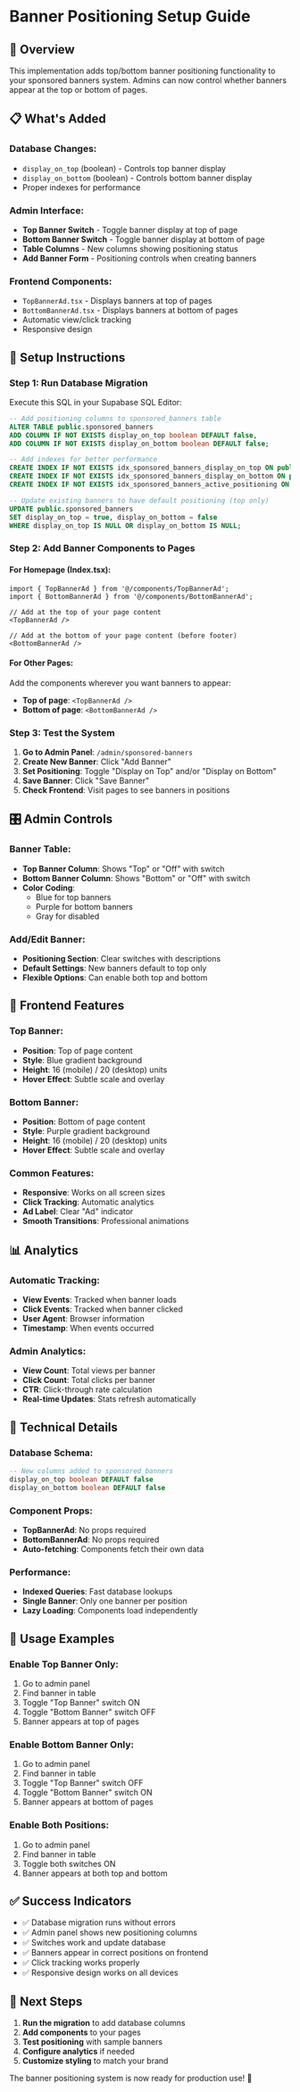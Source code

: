 # Banner Positioning Setup Guide

## 🎯 **Overview**
This implementation adds top/bottom banner positioning functionality to your sponsored banners system. Admins can now control whether banners appear at the top or bottom of pages.

## 📋 **What's Added**

### **Database Changes:**
- `display_on_top` (boolean) - Controls top banner display
- `display_on_bottom` (boolean) - Controls bottom banner display
- Proper indexes for performance

### **Admin Interface:**
- **Top Banner Switch** - Toggle banner display at top of page
- **Bottom Banner Switch** - Toggle banner display at bottom of page
- **Table Columns** - New columns showing positioning status
- **Add Banner Form** - Positioning controls when creating banners

### **Frontend Components:**
- `TopBannerAd.tsx` - Displays banners at top of pages
- `BottomBannerAd.tsx` - Displays banners at bottom of pages
- Automatic view/click tracking
- Responsive design

## 🚀 **Setup Instructions**

### **Step 1: Run Database Migration**
Execute this SQL in your Supabase SQL Editor:

```sql
-- Add positioning columns to sponsored_banners table
ALTER TABLE public.sponsored_banners 
ADD COLUMN IF NOT EXISTS display_on_top boolean DEFAULT false,
ADD COLUMN IF NOT EXISTS display_on_bottom boolean DEFAULT false;

-- Add indexes for better performance
CREATE INDEX IF NOT EXISTS idx_sponsored_banners_display_on_top ON public.sponsored_banners(display_on_top);
CREATE INDEX IF NOT EXISTS idx_sponsored_banners_display_on_bottom ON public.sponsored_banners(display_on_bottom);
CREATE INDEX IF NOT EXISTS idx_sponsored_banners_active_positioning ON public.sponsored_banners(is_active, display_on_top, display_on_bottom);

-- Update existing banners to have default positioning (top only)
UPDATE public.sponsored_banners 
SET display_on_top = true, display_on_bottom = false 
WHERE display_on_top IS NULL OR display_on_bottom IS NULL;
```

### **Step 2: Add Banner Components to Pages**

#### **For Homepage (Index.tsx):**
```tsx
import { TopBannerAd } from '@/components/TopBannerAd';
import { BottomBannerAd } from '@/components/BottomBannerAd';

// Add at the top of your page content
<TopBannerAd />

// Add at the bottom of your page content (before footer)
<BottomBannerAd />
```

#### **For Other Pages:**
Add the components wherever you want banners to appear:
- **Top of page**: `<TopBannerAd />`
- **Bottom of page**: `<BottomBannerAd />`

### **Step 3: Test the System**

1. **Go to Admin Panel**: `/admin/sponsored-banners`
2. **Create New Banner**: Click "Add Banner"
3. **Set Positioning**: Toggle "Display on Top" and/or "Display on Bottom"
4. **Save Banner**: Click "Save Banner"
5. **Check Frontend**: Visit pages to see banners in positions

## 🎛️ **Admin Controls**

### **Banner Table:**
- **Top Banner Column**: Shows "Top" or "Off" with switch
- **Bottom Banner Column**: Shows "Bottom" or "Off" with switch
- **Color Coding**: 
  - Blue for top banners
  - Purple for bottom banners
  - Gray for disabled

### **Add/Edit Banner:**
- **Positioning Section**: Clear switches with descriptions
- **Default Settings**: New banners default to top only
- **Flexible Options**: Can enable both top and bottom

## 🎨 **Frontend Features**

### **Top Banner:**
- **Position**: Top of page content
- **Style**: Blue gradient background
- **Height**: 16 (mobile) / 20 (desktop) units
- **Hover Effect**: Subtle scale and overlay

### **Bottom Banner:**
- **Position**: Bottom of page content
- **Style**: Purple gradient background
- **Height**: 16 (mobile) / 20 (desktop) units
- **Hover Effect**: Subtle scale and overlay

### **Common Features:**
- **Responsive**: Works on all screen sizes
- **Click Tracking**: Automatic analytics
- **Ad Label**: Clear "Ad" indicator
- **Smooth Transitions**: Professional animations

## 📊 **Analytics**

### **Automatic Tracking:**
- **View Events**: Tracked when banner loads
- **Click Events**: Tracked when banner clicked
- **User Agent**: Browser information
- **Timestamp**: When events occurred

### **Admin Analytics:**
- **View Count**: Total views per banner
- **Click Count**: Total clicks per banner
- **CTR**: Click-through rate calculation
- **Real-time Updates**: Stats refresh automatically

## 🔧 **Technical Details**

### **Database Schema:**
```sql
-- New columns added to sponsored_banners
display_on_top boolean DEFAULT false
display_on_bottom boolean DEFAULT false
```

### **Component Props:**
- **TopBannerAd**: No props required
- **BottomBannerAd**: No props required
- **Auto-fetching**: Components fetch their own data

### **Performance:**
- **Indexed Queries**: Fast database lookups
- **Single Banner**: Only one banner per position
- **Lazy Loading**: Components load independently

## 🎯 **Usage Examples**

### **Enable Top Banner Only:**
1. Go to admin panel
2. Find banner in table
3. Toggle "Top Banner" switch ON
4. Toggle "Bottom Banner" switch OFF
5. Banner appears at top of pages

### **Enable Bottom Banner Only:**
1. Go to admin panel
2. Find banner in table
3. Toggle "Top Banner" switch OFF
4. Toggle "Bottom Banner" switch ON
5. Banner appears at bottom of pages

### **Enable Both Positions:**
1. Go to admin panel
2. Find banner in table
3. Toggle both switches ON
4. Banner appears at both top and bottom

## ✅ **Success Indicators**

- ✅ Database migration runs without errors
- ✅ Admin panel shows new positioning columns
- ✅ Switches work and update database
- ✅ Banners appear in correct positions on frontend
- ✅ Click tracking works properly
- ✅ Responsive design works on all devices

## 🚀 **Next Steps**

1. **Run the migration** to add database columns
2. **Add components** to your pages
3. **Test positioning** with sample banners
4. **Configure analytics** if needed
5. **Customize styling** to match your brand

The banner positioning system is now ready for production use! 🎉
